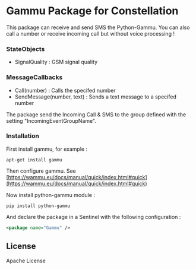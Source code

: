 # Gammu Package for Constellation

This package can receive and send SMS the Python-Gammu. You can also call a number or receive incoming call but without voice processing !

### StateObjects
  - SignalQuality : GSM signal quality

### MessageCallbacks
  - Call(number) : Calls the specifed number
  - SendMessage(number, text) : Sends a text message to a specifed number

The package send the Incoming Call & SMS to the group defined with the setting "IncomingEventGroupName".

### Installation

First install gammu, for example :
```
apt-get install gammu
```

Then configure gammu. See [https://wammu.eu/docs/manual/quick/index.html#quick](https://wammu.eu/docs/manual/quick/index.html#quick)

Now install python-gammu module :
```
pip install python-gammu
```

And declare the package in a Sentinel with the following configuration :
```xml
<package name="Gammu" />
```

License
----

Apache License